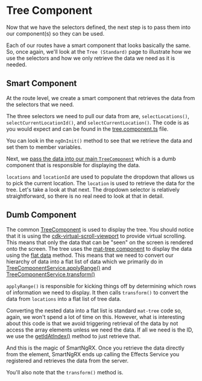 # Tree Component

Now that we have the selectors defined, the next step is to pass them into our component(s) so they can be used.

Each of our routes have a smart component that looks basically the same. So, once again, we'll look at the `Tree (Standard)` page to illustrate how we use the selectors and how we only retrieve the data we need as it is needed.

## Smart Component

At the route level, we create a smart component that retrieves the data from the selectors that we need.

The three selectors we need to pull our data from are, `selectLocations()`, `selectCurrentLocationId()`, and `selectCurrentLocation()`. The code is as you would expect and can be found in the [tree.component.ts](https://github.com/DaveMBush/SmartNgRX/blob/main/apps/demo-ngrx-classic/src/app/routes/tree-standard/tree.component.ts) file.

You can look in the `ngOnInit()` method to see that we retrieve the data and set them to member variables.

Next, we [pass the data into our main `TreeComponent`](https://github.com/DaveMBush/SmartNgRX/blob/main/apps/demo-ngrx-classic/src/app/routes/tree-standard/tree.component.html) which is a dumb component that is responsible for displaying the data.

`locations` and `locationId` are used to populate the dropdown that allows us to pick the current location. The `location` is used to retrieve the data for the tree. Let's take a look at that next. The dropdown selector is relatively straightforward, so there is no real need to look at that in detail.

## Dumb Component

The common [TreeComponent](https://github.com/DaveMBush/SmartNgRX/blob/main/apps/demo-ngrx-classic/src/app/shared/components/tree/tree.component.html) is used to display the tree. You should notice that it is using the [cdk-virtual-scroll-viewport](https://material.angular.io/cdk/scrolling/overview) to provide virtual scrolling. This means that only the data that can be "seen" on the screen is rendered onto the screen. The tree uses the [mat-tree component](https://material.angular.io/components/tree/overview) to display the data using the [flat data](https://material.angular.io/components/tree/overview#flat-tree) method. This means that we need to convert our hierarchy of data into a flat list of data which we primarily do in [TreeComponentService.applyRange()](https://github.com/DaveMBush/SmartNgRX/blob/main/apps/demo-ngrx-classic/src/app/shared/components/tree/tree-component.service.ts#L39-L75) and [TreeComponentService.transform()](https://github.com/DaveMBush/SmartNgRX/blob/main/apps/demo/src/app/shared/components/tree/tree-component.service.ts#L77-L110)

`applyRange()` is responsible for kicking things off by determining which rows of information we need to display. It then calls `transform()` to convert the data from `locations` into a flat list of tree data.

Converting the nested data into a flat list is standard `mat-tree` code so, again, we won't spend a lot of time on this. However, what is interesting about this code is that we avoid triggering retrieval of the data by not access the array elements unless we need the data. If all we need is the ID, we use the [getIdAtIndex()](https://github.com/DaveMBush/SmartNgRX/blob/main/apps/demo-ngrx-classic/src/app/shared/components/tree/tree-component.service.ts#L191) method to just retrieve that.

And this is the magic of SmartNgRX. Once you retrieve the data directly from the element, SmartNgRX ends up calling the Effects Service you registered and retrieves the data from the server.

You'll also note that the `transform()` method is.
